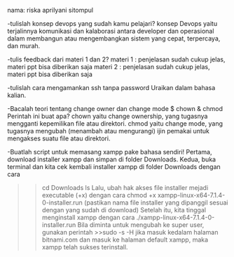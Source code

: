 nama: riska aprilyani sitompul

-tulislah konsep devops yang sudah kamu pelajari?
konsep Devops yaitu terjalinnya komunikasi dan kalaborasi antara developer dan operasional dalam membangun atau mengembangkan sistem yang cepat, terpercaya, dan murah.

-tulis feedback dari materi 1 dan 2?
materi 1 : penjelasan sudah cukup jelas, materi ppt bisa diberikan saja
materi 2 : penjelasan sudah cukup jelas, materi ppt bisa diberikan saja

-tulislah cara mengamankan ssh tanpa password
 Uraikan dalam bahasa kalian.
 
-Bacalah teori tentang change owner dan change mode
$ chown & chmod
Perintah ini buat apa?
chown yaitu change ownership, yang tugasnya mengganti kepemilikan file atau direktori.
chmod yaitu change mode, yang tugasnya mengubah (menambah atau mengurangi) ijin pemakai untuk mengakses suatu file atau direktori.

-Buatlah script untuk memasang xampp pake bahasa sendiri!
Pertama, download installer xampp dan simpan di folder Downloads.
Kedua, buka terminal dan kita cek kembali installer xampp di folder Downloads dengan cara
>>cd Downloads 
>>ls
Lalu, ubah hak akses file installer mejadi executable (+x) dengan cara
>>chmod +x xampp-linux-x64-7.1.4-0-installer.run
(pastikan nama file installer yang dipanggil sesuai dengan yang sudah di download)
Setelah itu, kita tinggal menginstall xampp dengan cara
>>./xampp-linux-x64-7.1.4-0-installer.run
Bila diminta untuk mengubah ke super user, gunakan perintah >>sudo -s -H
jika masuk kedalam halaman bitnami.com dan masuk ke halaman default xampp, maka xampp telah sukses terinstall.

